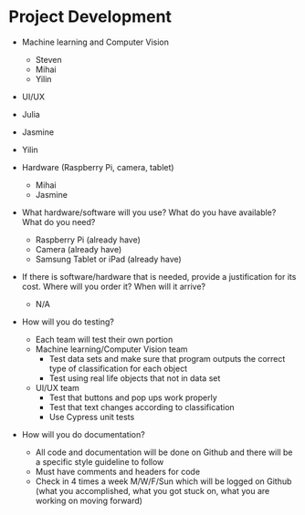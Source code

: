 # Project Development

  * Machine learning and Computer Vision
    * Steven
    * Mihai
    * Yilin
  * UI/UX
  * Julia
  * Jasmine
  * Yilin
* Hardware (Raspberry Pi, camera, tablet)
  * Mihai
  * Jasmine

* What hardware/software will you use? What do you have available? What do you need?
  * Raspberry Pi (already have)
  * Camera (already have)
  * Samsung Tablet or iPad (already have)

* If there is software/hardware that is needed, provide a justification for its cost. Where will you order it? When will it arrive?
  * N/A
* How will you do testing?
  * Each team will test their own portion
  * Machine learning/Computer Vision team
    * Test data sets and make sure that program outputs the correct type of classification for each object
    * Test using real life objects that not in data set
  * UI/UX team 
    * Test that buttons and pop ups work properly
    * Test that text changes according to classification
    * Use Cypress unit tests

* How will you do documentation?
  * All code and documentation will be done on Github and there will be a specific style guideline to follow
  * Must have comments and headers for code
  * Check in 4 times a week M/W/F/Sun which will be logged on Github (what you accomplished, what you got stuck on, what you are working on moving forward)
